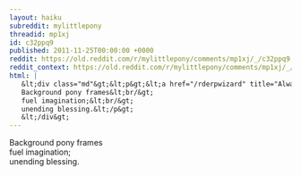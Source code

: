 ```yaml
---
layout: haiku
subreddit: mylittlepony
threadid: mp1xj
id: c32ppq9
published: 2011-11-25T00:00:00 +0000
reddit: https://old.reddit.com/r/mylittlepony/comments/mp1xj/_/c32ppq9
reddit_context: https://old.reddit.com/r/mylittlepony/comments/mp1xj/_/c32ppq9?context=3
html: |
   &lt;div class="md"&gt;&lt;p&gt;&lt;a href="/rderpwizard" title="Always Relevant / Getting Grooviness-On Time / Paper Bag Princess"&gt;&lt;/a&gt; 
   Background pony frames&lt;br/&gt;
   fuel imagination;&lt;br/&gt;
   unending blessing.&lt;/p&gt;
   &lt;/div&gt;
---
```


[](/rderpwizard "Always Relevant / Getting Grooviness-On Time / Paper Bag Princess") 
Background pony frames  
fuel imagination;  
unending blessing.